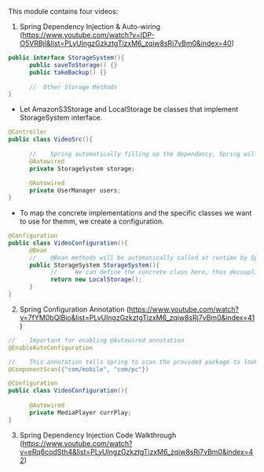 This module contains four videos:

1. Spring Dependency Injection & Auto-wiring (https://www.youtube.com/watch?v=IDP-O5VRBjI&list=PLyUlngzGzkztgTizxM6_zqiw8sRj7vBm0&index=40)

```java
public interface StorageSystem(){
      public saveToStorage() {}
      public takeBackup() {}
      
      //  Other Storage Methods
}
```
- Let AmazonS3Storage and LocalStorage be classes that implement StorageSystem interface.

```java
@Controller
public class VideoSrc(){
      
      //    Spring automatically filling up the dependancy, Spring will find an object that has the configuration for StorageSystem.
      @Autowired
      private StorageSystem storage;
      
      @Autowired
      private UserManager users;
}
```
- To map the concrete implementations and the specific classes we want to use for themm, we create a configuration.
```java
@Configuration
public class VideoConfiguration(){
      @Bean
      //    @Bean methods will be automatically called at runtime by Spring.
      public StorageSystem StorageSystem(){
            //     We can define the concrete class here, thus decoupling the process.
            return new LocalStorage();
      }
}
```

2. Spring Configuration Annotation (https://www.youtube.com/watch?v=7fYM0bQlBio&list=PLyUlngzGzkztgTizxM6_zqiw8sRj7vBm0&index=41)

```java
//    Important for enabling @Autowired annotation
@EnableAutoConfiguration

//    This annotation tells spring to scan the provided package to look for implemented methods (in this case a MediaPlayer), @Autowired annotation.
@ComponentScan({"com/mobile", "com/pc"})

@Configuration
public class VideoConfiguration(){
      
      @Autowired
      private MediaPlayer currPlay;
}
```   

3. Spring Dependency Injection Code Walkthrough (https://www.youtube.com/watch?v=eRq6codSth4&list=PLyUlngzGzkztgTizxM6_zqiw8sRj7vBm0&index=42)


